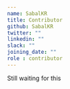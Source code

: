 ```yaml
---
name: SabalKR
title: Contributor
github: SabalKR
twitter: ""
linkedin: ""
slack: ""
joining_date: ""
role : contributor
---
```


Still waiting for this
